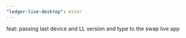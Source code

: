 ```yaml
---
"ledger-live-desktop": minor
---
```


feat: passing last device and LL version and type to the swap live app
